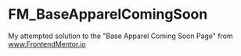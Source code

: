 # FM_BaseApparelComingSoon
My attempted solution to the "Base Apparel Coming Soon Page" from www.FrontendMentor.io
